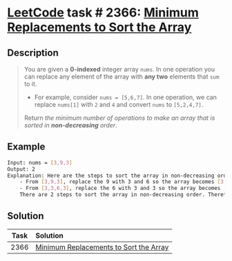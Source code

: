 # [LeetCode][leetcode] task # 2366: [Minimum Replacements to Sort the Array][task]

Description
-----------

> You are given a **0-indexed** integer array `nums`.
> In one operation you can replace any element of the array with **any two** elements that `sum` to it.
> 
> * For example, consider `nums = [5,6,7]`.
> In one operation, we can replace `nums[1]` with `2` and `4` and convert `nums` to `[5,2,4,7]`.
>
> Return _the minimum number of operations to make an array that is sorted in **non-decreasing** order_.

 Example
-------

```sh
Input: nums = [3,9,3]
Output: 2
Explanation: Here are the steps to sort the array in non-decreasing order:
    - From [3,9,3], replace the 9 with 3 and 6 so the array becomes [3,3,6,3]
    - From [3,3,6,3], replace the 6 with 3 and 3 so the array becomes [3,3,3,3,3]
    There are 2 steps to sort the array in non-decreasing order. Therefore, we return 2.
```

Solution
--------

| Task | Solution                                           |
|:----:|:---------------------------------------------------|
| 2366 | [Minimum Replacements to Sort the Array][solution] |


[leetcode]: <http://leetcode.com/>
[task]: <https://leetcode.com/problems/minimum-replacements-to-sort-the-array/>
[solution]: <https://github.com/wellaxis/praxis-leetcode/blob/main/src/main/java/com/witalis/praxis/leetcode/task/h24/p2366/option/Practice.java>
